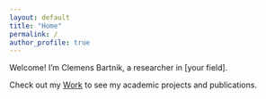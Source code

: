 ```yaml
---
layout: default
title: "Home"
permalink: /
author_profile: true
---
```


Welcome! I’m Clemens Bartnik, a researcher in [your field].

Check out my [Work](/work/) to see my academic projects and publications.